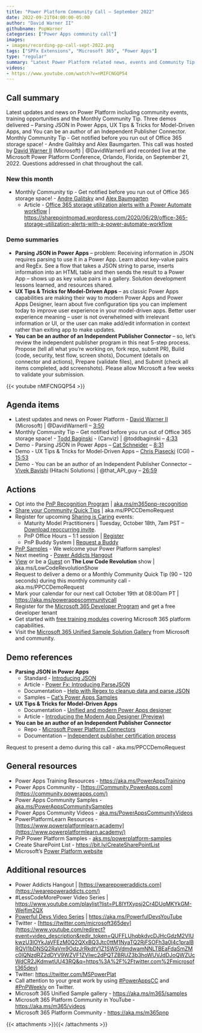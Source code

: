 ```yaml
---
title: "Power Platform Community Call – September 2022"
date: 2022-09-21T04:00:00-05:00
author: "David Warner II"
githubname: PopWarner
categories: ["Power Apps community call"]
images:
- images/recording-pp-call-sept-2022.png
tags: ["SPFx Extensions", "Microsoft 365", "Power Apps"]
type: "regular"
summary: "Latest Power Platform related news, events and Community Tip. Demos - Parsing JSON in Power Apps, UX Tips & Tricks for Model-Driven Apps, and You can be an author of an Independent Publisher Connector."
videos:
- https://www.youtube.com/watch?v=nMIFCNGQP54
---
```


## Call summary

Latest updates and news on Power Platform including community events, training opportunities and the Monthly Community Tip. Three demos delivered – Parsing JSON in Power Apps, UX Tips & Tricks for Model-Driven Apps, and You can be an author of an Independent Publisher Connector. Monthly Community Tip - Get notified before you run out of Office 365 storage space! - Andre Galitsky and Alex Baumgarten. This call was hosted by [David Warner II](http://twitter.com/DavidWarnerII) (Microsoft) \| @DavidWarnerII and recorded live at the Microsoft Power Platform Conference, Orlando, Florida, on September 21, 2022. Questions addressed in chat throughout the call.

### New this month

* Monthly Community tip - Get notified before you run out of Office 365 storage space! - [Andre Galitsky](https://www.linkedin.com/in/andre-galitsky-mba-7999151/) and [Alex Baumgarten](https://www.linkedin.com/in/mihai-alexandru-baumgarten-4160bb13b/)
    * Article - [Office 365 storage utilization alerts with a Power Automate workflow](https://ineleccom-my.sharepoint.com/personal/andrb_inelec_com/Documents/Desktop/Office%20Videos/Power%20Platforms%20Calls/2022-09-21-PowerPlaform/o%09https:/sharepointnomad.wordpress.com/2020/06/29/office-365-storage-utilization-alerts-with-a-power-automate-workflow) \| <https://sharepointnomad.wordpress.com/2020/06/29/office-365-storage-utilization-alerts-with-a-power-automate-workflow>

### Demo summaries

* **Parsing JSON in Power Apps** – problem: Receiving information in JSON requires parsing to use it in a Power App. Learn about key-value pairs and RegEx. See a flow that takes a JSON string to parse, inserts information into an HTML table and then sends the result to a Power App – shows up as key value pairs in a gallery. Solution development lessons learned, and resources shared.
* **UX Tips & Tricks for Model-Driven Apps** – as classic Power Apps capabilities are making their way to modern Power Apps and Power Apps Designer, learn about five configuration tips you can implement today to improve user experience in your model-driven apps. Better user experience meaning – user is not overwhelmed with irrelevant information or UI, or the user can make add/edit information in context rather than exiting app to make updates.
* **You can be an author of an Independent Publisher Connector** – so, let’s review the independent publisher program in this neat 5-step process. Propose (tell all what you’re working on, fork repo, submit PR), Build (code, security, test flow, screen shots), Document (details on connector and actions), Prepare (validate files), and Submit (check all items completed, add screenshots). Please allow Microsoft a few weeks to validate your submission.

{{< youtube nMIFCNGQP54 >}}

## Agenda items

* Latest updates and news on Power Platform - [David Warner II](http://twitter.com/DavidWarnerII) (Microsoft) \| @DavidWarnerII – [3:50](https://youtu.be/nMIFCNGQP54?t=230)
* Monthly Community Tip – Get notified before you run out of Office 365 storage space! - [Todd Baginski](https://twitter.com/toddbaginski) - (Canviz) \| @toddbaginski – [4:33](https://youtu.be/nMIFCNGQP54?t=273)
* Demo - Parsing JSON in Power Apps – [Cat Schneider](https://linkedin.com/in/yerawizardcat) – [8:31](https://youtu.be/nMIFCNGQP54?t=511)
* Demo - UX Tips & Tricks for Model-Driven Apps – [Chris Piasecki](https://www.linkedin.com/in/chris-piasecki/) (CGI) – [15:53](https://youtu.be/nMIFCNGQP54?t=953)
* Demo - You can be an author of an Independent Publisher Connector – [Vivek Bavishi](https://twitter.com/that_API_guy) (Hitachi Solutions) \| @that_API_guy – [26:59](https://youtu.be/nMIFCNGQP54?t=1619)

## Actions

* Opt into the [PnP Recognition Program](https://aka.ms/m365pnp-recognition) \| [aka.ms/m365pnp-recognition](https://aka.ms/m365pnp-recognition)
* [Share your Community Quick Tips](https://customervoice.microsoft.com/Pages/ResponsePage.aspx?id=v4j5cvGGr0GRqy180BHbR02h_1H9_XFFp4etSzu5JxFUN0JZTFNDSDRJVVJGTkxHVzcxRDJWM01RWi4u) \| aka.ms/PPCCDemoRequest
* Register for upcoming [Sharing is Caring](https://pnp.github.io/sharing-is-caring/) events:
    * Maturity Model Practitioners \| Tuesday, October 18th, 7am PST – [Download reoccurring invite](https://aka.ms/mm4m365/invite).
    * PnP Office Hours – 1:1 session \| [Register](https://outlook.office365.com/owa/calendar/PnPSharingisCaring@warner.digital/bookings/)
    * PnP Buddy System \| [Request a Buddy](https://forms.office.com/Pages/ResponsePage.aspx?id=KtIy2vgLW0SOgZbwvQuRaXDXyCl9DkBHq4A2OG7uLpdUMjRRUVg4NElZUUJLTEY1TVVSVDJFRFpLRS4u)
* [PnP Samples](https://aka.ms/powerplatform-samples) - We welcome your Power Platform samples!
* Next meeting - [Power Addicts Hangout](https://wearepoweraddicts.com)
* [View](https://aka.ms/LowCodeRevolutionShow) or be a [Guest](https://aka.ms/LowCodeRevolutionGuest) on **The Low Code Revolution** show \| aka.ms/LowCodeRevolutionShow
* Request to deliver a demo or a Monthly Community Quick Tip (90 – 120 seconds) during this monthly community call - aka.ms/PPCCDemoRequest
* Mark your calendar for our next call October 19th at 08:00am PT \| <https://aka.ms/powerappscommunitycall>
* Register for the [Microsoft 365 Developer Program](https://aka.ms/m365/devprogram) and get a free developer tenant
* Get started with [free training modules](https://aka.ms/m365/dev/learn) covering Microsoft 365 platform capabilities.
* Visit the [Microsoft 365 Unified Sample Solution Gallery](https://adoption.microsoft.com/sample-solution-gallery) from Microsoft and community.

## Demo references

* **Parsing JSON in Power Apps**
    * Standard - [Introducing JSON](https://www.json.org/json-en.html)
    * Article - [Power Fx: Introducing ParseJSON](https://powerapps.microsoft.com/blog/power-fx-introducing-parsejson)
    * Documentation - [Help with Regex to cleanup data and parse JSON](https://powerusers.microsoft.com/t5/Building-Flows/Help-with-Regex-to-cleanup-data-and-parse-JSON/td-p/1611086)
    * Samples – [Cat’s Power Apps Samples](https://github.com/CatSchneider/powerapps-samples)
* **UX Tips & Tricks for Model-Driven Apps**
    * Documentation - [Unified and modern Power Apps designer](https://learn.microsoft.com/power-platform-release-plan/2021wave2/power-apps/unified-modern-power-apps-designer-generally)
    * Article - [Introducing the Modern App Designer (Preview)](https://powerapps.microsoft.com/blog/introducing-the-modern-app-designer-preview/)
* **You can be an author of an Independent Publisher Connector**
    * Repo - [Microsoft Power Platform Connectors](https://github.com/microsoft/powerplatformconnectors)
    * Documentation – [Independent publisher certification process](https://learn.microsoft.com/connectors/custom-connectors/certification-submission-ip)

Request to present a demo during this call - aka.ms/PPCCDemoRequest

## General resources

* Power Apps Training Resources - <https://aka.ms/PowerAppsTraining>
* Power Apps Community -
    [https://Community.PowerApps.com](https://community.powerapps.com/)
* Power Apps Community Samples -
    [aka.ms/PowerAppsCommunitySamples](https://aka.ms/PowerAppsCommunitySamples)
* Power Apps Community Videos -
    [aka.ms/PowerAppsCommunityVideos](https://aka.ms/PowerAppsCommunityVideos)
* PowerPlatformLearn Resources -
    [https://www.powerplatformlearn.academy](https://www.powerplatformlearn.academy/)
* PnP Power Platform Samples -
    [aks.ms/powerplatform-samples](https://www.aks.ms/powerplatform-samples)
* Create SharePoint List - <https://bit.ly/CreateSharePointList>
* Microsoft’s [Power Platform website](https://powerplatform.microsoft.com/)

## Additional resources

* Power Addicts Hangout \|
    [https://wearepoweraddicts.com](https://wearepoweraddicts.com/)
* \#LessCodeMorePower Video Series \|
    <https://www.youtube.com/playlist?list=PL8IYfXypsj2Cr4DUqMKYkGM-Wejfim2QX>
* [Powerful Devs Video Series](https://aka.ms/PowerfulDevsYouTube) \|
    <https://aka.ms/PowerfulDevsYouTube>
* Twitter -
    [https://twitter.com/microsoft365dev](https://www.youtube.com/redirect?event=video_description&redir_token=QUFFLUhqbkdvcDJHcGdzM2VIUkwzU3lOYkJaVFEzM0Q2QXxBQ3Jtc0ttM1NyaTQ2RjFSOFh3a0l4c1pralBRQVI1bDNSQ2RaVm9OdzJrRkdtV1Z1SW5VdmdwamNNLTBEaFdaSmZMc0lQNzdRZ2dDYV9WZVF1ZVIwc2dPQTZBRUZ3b3hoWUVJdDJoQWZUcWdCR2JKdmwtUU43RQ&q=https%3A%2F%2Ftwitter.com%2Fmicrosoft365dev)​
* Twitter: <https://twitter.com/MSPowerPlat>
* Call attention to your great work by using
    [\#PowerAppsCC](https://twitter.com/hashtag/PowerAppsCC?src=hashtag_click)
    and [\#PnPWeekly](https://twitter.com/hashtag/PnPWeekly?src=hashtag_click)
    on Twitter.
* Microsoft 365 Unified Sample gallery - <https://aka.ms/m365/samples>
* Microsoft 365 Platform Community in YouTube - <https://aka.ms/m365/videos>
* Microsoft 365 Platform Community - <https://aka.ms/m365pnp>

{{< attachments >}}{{< /attachments >}}
